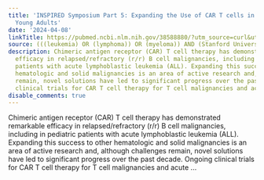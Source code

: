 ```yaml
---
title: 'INSPIRED Symposium Part 5: Expanding the Use of CAR T cells in Children and
  Young Adults'
date: '2024-04-08'
linkTitle: https://pubmed.ncbi.nlm.nih.gov/38588880/?utm_source=curl&utm_medium=rss&utm_campaign=pubmed-2&utm_content=1Rkszs2HVZ2RHP33OibaNFew6VK-LzjJWTD4GwmLlk8B-wCceh&fc=20220923065203&ff=20240409180657&v=2.18.0.post9+e462414
source: (((leukemia) OR (lymphoma)) OR (myeloma)) AND (Stanford University[Affiliation])
description: Chimeric antigen receptor (CAR) T cell therapy has demonstrated remarkable
  efficacy in relapsed/refractory (r/r) B cell malignancies, including in pediatric
  patients with acute lymphoblastic leukemia (ALL). Expanding this success to other
  hematologic and solid malignancies is an area of active research and, although challenges
  remain, novel solutions have led to significant progress over the past decade. Ongoing
  clinical trials for CAR T cell therapy for T cell malignancies and acute ...
disable_comments: true
---
```

Chimeric antigen receptor (CAR) T cell therapy has demonstrated remarkable efficacy in relapsed/refractory (r/r) B cell malignancies, including in pediatric patients with acute lymphoblastic leukemia (ALL). Expanding this success to other hematologic and solid malignancies is an area of active research and, although challenges remain, novel solutions have led to significant progress over the past decade. Ongoing clinical trials for CAR T cell therapy for T cell malignancies and acute ...